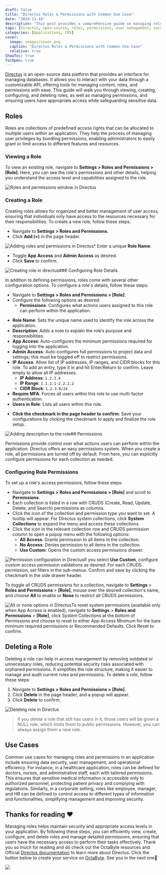 ```yaml
---
draft: false
title: "Directus Roles & Permissions with Common Use Case"
date: "2024-11-18"
description: "This post provides a comprehensive guide on managing roles and permissions in Directus, an open-source data platform. It covers how to view, create, configure, and delete roles, as well as set detailed permissions for each role to ensure secure and appropriate access within an application."
tags: [Directus, open-source, roles, permissions, user management, security, API, data management, access control, configuration, multi-factor authentication, CRUDS, role creation, data platform]
categories: [Applications, CMS]
cover:
  image: images/cover.png
  caption: "Directus Roles & Permissions with Common Use Case"
  relative: true
ShowToc: true
TocOpen: true
---
```



[Directus](https://octabyte.io/applications/cms/directus) is an open\-source data platform that provides an interface for managing databases. It allows you to interact with your data through a customizable API, offering tools for managing content, roles, and permissions with ease. This guide will walk you through viewing, creating, configuring, and deleting roles, as well as managing permissions, and ensuring users have appropriate access while safeguarding sensitive data. 

## Roles

Roles are collections of predefined access rights that can be allocated to multiple users within an application. They help the process of managing user privileges by bundling permissions, enabling administrators to easily grant or limit access to different features and resources. 

### Viewing a Role

To view an existing role, navigate to **Settings \> Roles and Permissions \> \[Role]**. Here, you can see the role's permissions and other details, helping you understand the access level and capabilities assigned to the role.

![Roles and permissions window in Directus](images/Screenshot-2024-07-24-at-11.47.01-AM.jpg)

### Creating a Role

Creating roles allows for organized and better management of user access, ensuring that individuals only have access to the resources necessary for their responsibilities. To create a new role, follow these steps:

* Navigate to **Settings \> Roles and Permissions**.
* Click **Add (\+)** in the page header.

![Adding roles and permissions in Directus](images/Screenshot-2024-07-24-at-11.48.22-AM.jpg)* Enter a unique **Role Name**.
* Toggle **App Access** and **Admin Access** as desired.
* Click **Save** to confirm.

![Creating role in directus](images/Screenshot-2024-07-24-at-11.49.07-AM.jpg)### Configuring Role Details

In addition to defining permissions, roles come with several other configuration options. To configure a role's details, follow these steps:

* Navigate to **Settings \> Roles and Permissions \> \[Role]**.
* Configure the following options as desired:
	+ **Permissions**: Configures what actions users assigned to this role can perform within the application.
+ **Role Name**: Sets the unique name used to identify the role across the application.
+ **Description**: Adds a note to explain the role’s purpose and responsibilities.
+ **App Access**: Auto\-configures the minimum permissions required for logging into the application.
+ **Admin Access**: Auto\-configures full permissions to project data and settings; this must be toggled off to restrict permissions.
+ **IP Access**: Allow list of IP addresses, IP ranges, and CIDR blocks for this role. To add an entry, type it in and hit Enter/Return to confirm. Leave empty to allow all IP addresses.
	- **IP Address**: `1.2.3.4`
	- **IP Range**: `1.1.1.1-2.2.2.2`
	- **CIDR Block**: `1.2.3.0/24`
+ **Require MFA**: Forces all users within this role to use multi\-factor authentication.
+ **Users in Role**: Lists all users within this role.

* **Click the checkmark in the page header to confirm**: Save your configurations by clicking the checkmark to apply and finalize the role setup.

![Adding description to the role](images/Screenshot-2024-07-24-at-2.34.48-PM.jpg)## Permissions

Permissions provide control over what actions users can perform within the application. Directus offers an easy permissions system. When you create a role, all permissions are turned off by default. From here, you can explicitly configure permissions for each collection as needed.

### Configuring Role Permissions

To set up a role's access permissions, follow these steps:

* Navigate to **Settings \> Roles and Permissions \> \[Role]** and scroll to **Permissions**.
* Each collection is listed in a row with CRUDS (Create, Read, Update, Delete, and Search) permissions as columns.
* Click the icon of the collection and permission type you want to set. A tooltip will appear. For Directus system collections, click **System Collections** to expand the menu and access these collections.
* Click the icon in the relevant collection row and CRUDS permission column to open a popup menu with the following options:
	+ **All Access**: Grants permission to all items in the collection.
	+ **No Access**: Denies permission to all items in the collection.
	+ **Use Custom**: Opens the custom access permissions drawer.

![Permission configuration in Directus](images/Screenshot-2024-07-24-at-11.49.42-AM.jpg)If you select **Use Custom**, configure custom access permission validations as desired. For each CRUDS permission, set filters in the sub\-menus. Confirm and save by clicking the checkmark in the side drawer header. 

To toggle all CRUDS permissions for a collection, navigate to **Settings** \> **Roles and Permissions** \> **\[Role]**, mouse over the desired collection's name, and choose **All** to enable or **None** to restrict all CRUDS permissions. 

![All or none options in Directus](images/Screenshot-2024-07-24-at-8.08.59-PM.jpg)To reset system permissions (available only when App Access is enabled), navigate to **Settings** \> **Roles and Permissions** \> **\[Role]**, click System Collections at the bottom of Permissions and choose to reset to either App Access Minimum for the bare minimum required permissions or Recommended Defaults. Click Reset to confirm.

## Deleting a Role

Deleting a role can help in access management by removing outdated or unnecessary roles, reducing potential security risks associated with orphaned permissions. It simplifies the role structure, making it easier to manage and audit current roles and permissions. To delete a role, follow these steps:

1. Navigate to **Settings \> Roles and Permissions \> \[Role]**.
2. Click **Delete** in the page header, and a popup will appear.
3. Click **Delete** to confirm.

![Deleting role in Directus](images/Screenshot-2024-07-24-at-3.39.30-PM.jpg)
> If you delete a role that still has users in it, those users will be given a NULL role, which limits them to public permissions. However, you can always assign them a new role.

## Use Cases

Common use cases for managing roles and permissions in an application include ensuring data security, user management, and operational efficiency. For instance, in a healthcare application, roles can be defined for doctors, nurses, and administrative staff, each with tailored permissions. This ensures that sensitive medical information is accessible only to authorized personnel, protecting patient privacy and complying with regulations. Similarly, in a corporate setting, roles like employee, manager, and HR can be defined to control access to different types of information and functionalities, simplifying management and improving security.

## **Thanks for reading ❤️**

Managing roles helps maintain security and appropriate access levels in your application. By following these steps, you can efficiently view, create, configure, and delete roles and manage detailed permissions, ensuring that users have the necessary access to perform their tasks effectively. Thank you so much for reading and do check out the OctaByte resources and Official [Directus documentation](https://docs.directus.io/) to learn more about Directus. Click the button below to create your service on [OctaByte](https://octabyte.io/applications/cms/directus). See you in the next one👋

[![](/images/octabyte-deploy.png)](https://octabyte.io/start-trial/?service=Directus)

